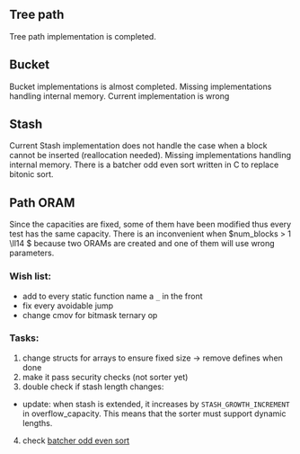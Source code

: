## Tree path
Tree path implementation is completed.

## Bucket
Bucket implementations is almost completed. Missing implementations handling internal memory. Current implementation is wrong

## Stash
Current Stash implementation does not handle the case when a block cannot be inserted (reallocation needed). Missing implementations handling internal memory. There is a batcher odd even sort written in C to replace bitonic sort.

## Path ORAM
Since the capacities are fixed, some of them have been modified thus every test has the same capacity. There is an inconvenient when $num\_blocks > 1 \ll14 $ because two ORAMs are created and one of them will use wrong parameters.

### Wish list:
- add to every static function name a `_` in the front
- fix every avoidable jump
- change cmov for bitmask ternary op

### Tasks:
1) change structs for arrays to ensure fixed size -> remove defines when done
2) make it pass security checks (not sorter yet)
3) double check if stash length changes:
  - update: when stash is extended, it increases by `STASH_GROWTH_INCREMENT` in overflow_capacity. This means that the sorter must support dynamic lengths.
4) check [batcher odd even sort](https://en.wikipedia.org/wiki/Batcher_odd%E2%80%93even_mergesort#cite_note-4)

